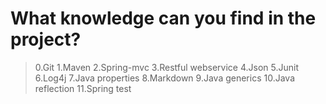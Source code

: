 # What knowledge can you find in the project?
>0.Git
>1.Maven
>2.Spring-mvc
>3.Restful webservice
>4.Json
>5.Junit
>6.Log4j
>7.Java properties
>8.Markdown
>9.Java generics
>10.Java reflection
>11.Spring test